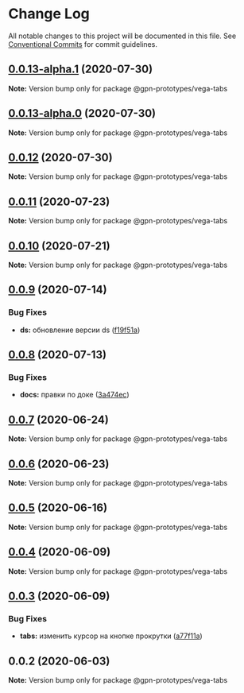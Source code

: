 # Change Log

All notable changes to this project will be documented in this file.
See [Conventional Commits](https://conventionalcommits.org) for commit guidelines.

## [0.0.13-alpha.1](https://github.com/gpn-prototypes/vega-ui/compare/@gpn-prototypes/vega-tabs@0.0.12...@gpn-prototypes/vega-tabs@0.0.13-alpha.1) (2020-07-30)

**Note:** Version bump only for package @gpn-prototypes/vega-tabs





## [0.0.13-alpha.0](https://github.com/gpn-prototypes/vega-ui/compare/@gpn-prototypes/vega-tabs@0.0.12...@gpn-prototypes/vega-tabs@0.0.13-alpha.0) (2020-07-30)

**Note:** Version bump only for package @gpn-prototypes/vega-tabs





## [0.0.12](https://github.com/gpn-prototypes/vega-ui/compare/@gpn-prototypes/vega-tabs@0.0.11...@gpn-prototypes/vega-tabs@0.0.12) (2020-07-30)

**Note:** Version bump only for package @gpn-prototypes/vega-tabs





## [0.0.11](https://github.com/gpn-prototypes/vega-ui/compare/@gpn-prototypes/vega-tabs@0.0.10...@gpn-prototypes/vega-tabs@0.0.11) (2020-07-23)

**Note:** Version bump only for package @gpn-prototypes/vega-tabs





## [0.0.10](https://github.com/gpn-prototypes/vega-ui/compare/@gpn-prototypes/vega-tabs@0.0.9...@gpn-prototypes/vega-tabs@0.0.10) (2020-07-21)

**Note:** Version bump only for package @gpn-prototypes/vega-tabs





## [0.0.9](https://github.com/gpn-prototypes/vega-ui/compare/@gpn-prototypes/vega-tabs@0.0.8...@gpn-prototypes/vega-tabs@0.0.9) (2020-07-14)


### Bug Fixes

* **ds:** обновление версии ds ([f19f51a](https://github.com/gpn-prototypes/vega-ui/commit/f19f51aff73451b65679824b01215774ddeff151))





## [0.0.8](https://github.com/gpn-prototypes/vega-ui/compare/@gpn-prototypes/vega-tabs@0.0.7...@gpn-prototypes/vega-tabs@0.0.8) (2020-07-13)


### Bug Fixes

* **docs:** правки по доке ([3a474ec](https://github.com/gpn-prototypes/vega-ui/commit/3a474ecd3f1c5ecf3c8c86f7338a2775662db8a2))





## [0.0.7](https://github.com/gpn-prototypes/vega-ui/compare/@gpn-prototypes/vega-tabs@0.0.6...@gpn-prototypes/vega-tabs@0.0.7) (2020-06-24)

**Note:** Version bump only for package @gpn-prototypes/vega-tabs





## [0.0.6](https://github.com/gpn-prototypes/vega-ui/compare/@gpn-prototypes/vega-tabs@0.0.5...@gpn-prototypes/vega-tabs@0.0.6) (2020-06-23)

**Note:** Version bump only for package @gpn-prototypes/vega-tabs





## [0.0.5](https://github.com/gpn-prototypes/vega-ui/compare/@gpn-prototypes/vega-tabs@0.0.4...@gpn-prototypes/vega-tabs@0.0.5) (2020-06-16)

**Note:** Version bump only for package @gpn-prototypes/vega-tabs





## [0.0.4](https://github.com/gpn-prototypes/vega-ui/compare/@gpn-prototypes/vega-tabs@0.0.3...@gpn-prototypes/vega-tabs@0.0.4) (2020-06-09)

**Note:** Version bump only for package @gpn-prototypes/vega-tabs





## [0.0.3](https://github.com/gpn-prototypes/vega-ui/compare/@gpn-prototypes/vega-tabs@0.0.2...@gpn-prototypes/vega-tabs@0.0.3) (2020-06-09)


### Bug Fixes

* **tabs:** изменить курсор на кнопке прокрутки ([a77f11a](https://github.com/gpn-prototypes/vega-ui/commit/a77f11a87f27360c11b390d716bf9284723eac6e))





## 0.0.2 (2020-06-03)

**Note:** Version bump only for package @gpn-prototypes/vega-tabs
